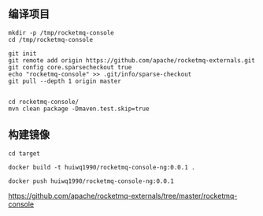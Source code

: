 
## 编译项目

```
mkdir -p /tmp/rocketmq-console
cd /tmp/rocketmq-console

git init
git remote add origin https://github.com/apache/rocketmq-externals.git
git config core.sparsecheckout true
echo "rocketmq-console" >> .git/info/sparse-checkout
git pull --depth 1 origin master


cd rocketmq-console/
mvn clean package -Dmaven.test.skip=true
```

## 构建镜像

```
cd target

docker build -t huiwq1990/rocketmq-console-ng:0.0.1 .

docker push huiwq1990/rocketmq-console-ng:0.0.1
```


 https://github.com/apache/rocketmq-externals/tree/master/rocketmq-console
